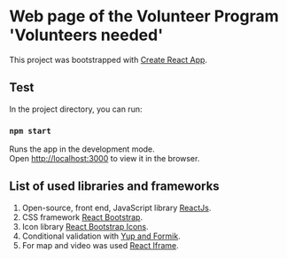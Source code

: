 # Web page of the Volunteer Program 'Volunteers needed'

This project was bootstrapped with [Create React App](https://github.com/facebook/create-react-app).

## Test

In the project directory, you can run:

### `npm start`

Runs the app in the development mode.\
Open [http://localhost:3000](http://localhost:3000) to view it in the browser.

## List of used libraries and frameworks

1. Open-source, front end, JavaScript library [ReactJs](https://reactjs.org/).
2. CSS framework [React Bootstrap](https://react-bootstrap.netlify.app/).
3. Icon library [React Bootstrap Icons](https://www.npmjs.com/package/react-bootstrap-icons).
4. Conditional validation with [Yup and Formik](https://formik.org/docs/guides/validation).
5. For map and video was used [React Iframe](https://www.npmjs.com/package/react-iframe).
